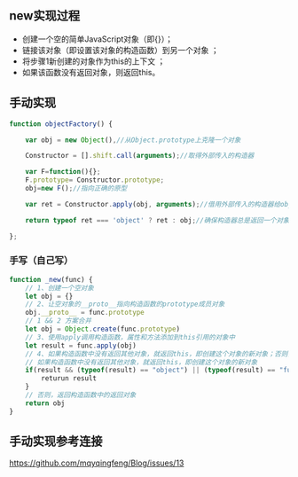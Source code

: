 ## new实现过程

- 创建一个空的简单JavaScript对象（即{}）；
- 链接该对象（即设置该对象的构造函数）到另一个对象 ；
- 将步骤1新创建的对象作为this的上下文 ；
- 如果该函数没有返回对象，则返回this。

## 手动实现

```javascript
function objectFactory() {

    var obj = new Object(),//从Object.prototype上克隆一个对象

    Constructor = [].shift.call(arguments);//取得外部传入的构造器

    var F=function(){};
    F.prototype= Constructor.prototype;
    obj=new F();//指向正确的原型

    var ret = Constructor.apply(obj, arguments);//借用外部传入的构造器给obj设置属性

    return typeof ret === 'object' ? ret : obj;//确保构造器总是返回一个对象

};
```

### 手写（自己写）
```javascript
function _new(func) {
    // 1、创建一个空对象
    let obj = {}
    // 2、让空对象的__proto__指向构造函数的prototype成员对象
    obj.__proto__ = func.prototype
    // 1 && 2 方案合并
    let obj = Object.create(func.prototype)
    // 3、使用apply调用构造函数，属性和方法添加到this引用的对象中
    let result = func.apply(obj)
    // 4、如果构造函数中没有返回其他对象，就返回this，即创建这个对象的新对象；否则，返回构造函数中的返回对象
    // 如果构造函数中没有返回其他对象，就返回this，即创建这个对象的新对象
    if(result && (typeof(result) == "object") || (typeof(result) == "function")) {
        returun result
    }
    // 否则，返回构造函数中的返回对象
    return obj
}
```

## 手动实现参考连接

https://github.com/mqyqingfeng/Blog/issues/13